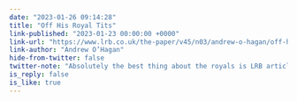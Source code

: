 ```yaml
---
date: "2023-01-26 09:14:28"
title: "Off His Royal Tits"
link-published: "2023-01-23 00:00:00 +0000"
link-url: "https://www.lrb.co.uk/the-paper/v45/n03/andrew-o-hagan/off-his-royal-tits"
link-author: "Andrew O’Hagan"
hide-from-twitter: false
twitter-note: "Absolutely the best thing about the royals is LRB articles about the  royals."
is_reply: false
is_like: true
---
```


